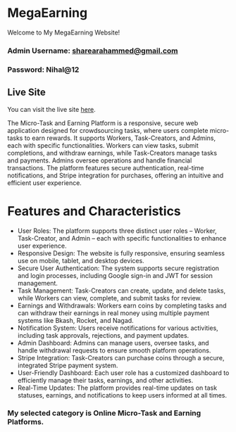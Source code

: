 # MegaEarning

Welcome to My MegaEarning Website!

### Admin Username: sharearahammed@gmail.com
### Password: Nihal@12


## Live Site

You can visit the live site [here](https://mega-earning.netlify.app).

The Micro-Task and Earning Platform is a responsive, secure web application designed for crowdsourcing tasks, where users complete micro-tasks to earn rewards. It supports Workers, Task-Creators, and Admins, each with specific functionalities. Workers can view tasks, submit completions, and withdraw earnings, while Task-Creators manage tasks and payments. Admins oversee operations and handle financial transactions. The platform features secure authentication, real-time notifications, and Stripe integration for purchases, offering an intuitive and efficient user experience.

# Features and Characteristics

- User Roles: The platform supports three distinct user roles – Worker, Task-Creator, and Admin – each with specific functionalities to enhance user experience.
- Responsive Design: The website is fully responsive, ensuring seamless use on mobile, tablet, and desktop devices.
- Secure User Authentication: The system supports secure registration and login processes, including Google sign-in and JWT for session management.
- Task Management: Task-Creators can create, update, and delete tasks, while Workers can view, complete, and submit tasks for review.
- Earnings and Withdrawals: Workers earn coins by completing tasks and can withdraw their earnings in real money using multiple payment systems like Bkash, Rocket, and Nagad.
- Notification System: Users receive notifications for various activities, including task approvals, rejections, and payment updates.
- Admin Dashboard: Admins can manage users, oversee tasks, and handle withdrawal requests to ensure smooth platform operations.
- Stripe Integration: Task-Creators can purchase coins through a secure, integrated Stripe payment system.
- User-Friendly Dashboard: Each user role has a customized dashboard to efficiently manage their tasks, earnings, and other activities.
- Real-Time Updates: The platform provides real-time updates on task statuses, earnings, and notifications to keep users informed at all times.


### My selected category is Online Micro-Task and Earning Platforms.
